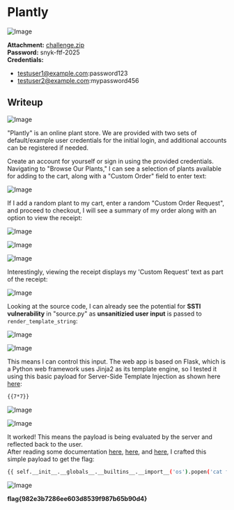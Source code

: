 # Plantly
![Image](https://github.com/user-attachments/assets/84b07f97-e79f-41c9-9f41-b0062d97fde1)

**Attachment:** [challenge.zip](https://github.com/user-attachments/files/19072797/challenge.zip)  
**Password:** snyk-ftf-2025  
**Credentials:**
- testuser1@example.com:password123
- testuser2@example.com:mypassword456

## Writeup

![Image](https://github.com/user-attachments/assets/9d233db4-336a-4e4c-abe1-cb9788543613)

"Plantly" is an online plant store. We are provided with two sets of default/example user credentials for the initial login, and additional accounts can be registered if needed.

Create an account for yourself or sign in using the provided credentials. Navigating to "Browse Our Plants," I can see a selection of plants available for adding to the cart, along with a "Custom Order" field to enter text:

![Image](https://github.com/user-attachments/assets/79b4af0d-86d7-4313-9b7e-ee017cb3af37)

If I add a random plant to my cart, enter a random "Custom Order Request", and proceed to checkout, I will see a summary of my order along with an option to view the receipt:

![Image](https://github.com/user-attachments/assets/9ae91944-19c4-453a-b2f0-e57493697b0d)

![Image](https://github.com/user-attachments/assets/043dbbf5-38e4-436a-ab1d-95ae49aaf902)

![Image](https://github.com/user-attachments/assets/621c8f94-5f41-40c9-b702-56eccf989706)

Interestingly, viewing the receipt displays my 'Custom Request' text as part of the receipt:

![Image](https://github.com/user-attachments/assets/085f3991-2569-4c9b-a0d0-7a20e874b759)

Looking at the source code, I can already see the potential for **SSTI vulnerability** in "source.py" as **unsanitizied user input** is passed to `render_template_string`:

![Image](https://github.com/user-attachments/assets/79558027-4618-4eb1-93d8-1a2488df1ef5)

![Image](https://github.com/user-attachments/assets/94309e89-1a71-43de-80ae-9178e428b4ce)

This means I can control this input. The web app is based on Flask, which is a Python web framework uses Jinja2 as its template engine, so I tested it using this basic payload for Server-Side Template Injection as shown here [here](https://hacktricks.boitatech.com.br/pentesting-web/ssti-server-side-template-injection#jinja2-python): 

```bash
{{7*7}}
```

![Image](https://github.com/user-attachments/assets/a31a5f39-5ca2-4cd9-a1ea-082555e29346)

![Image](https://github.com/user-attachments/assets/71dae25c-bf97-414c-84c6-e052a8c87449)

It worked! This means the payload is being evaluated by the server and reflected back to the user.  
After reading some documentation [here](https://hacktricks.boitatech.com.br/pentesting-web/ssti-server-side-template-injection#jinja2-python), [here](https://www.onsecurity.io/blog/server-side-template-injection-with-jinja2/), and [here](https://swisskyrepo.github.io/PayloadsAllTheThings/Server%20Side%20Template%20Injection/Python/#jinja2-remote-command-execution), I crafted this simple payload to get the flag:

```bash
{{ self.__init__.__globals__.__builtins__.__import__('os').popen('cat flag.txt').read() }}
```

![Image](https://github.com/user-attachments/assets/f9a57784-1998-4ebd-9019-0b870c3812eb)

**flag{982e3b7286ee603d8539f987b65b90d4}**
